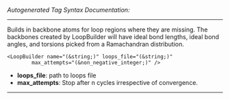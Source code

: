 _Autogenerated Tag Syntax Documentation:_

---
Builds in backbone atoms for loop regions where they are missing. The backbones created by LoopBuilder will have ideal bond lengths, ideal bond angles, and torsions picked from a Ramachandran distribution.

```
<LoopBuilder name="(&string;)" loops_file="(&string;)"
        max_attempts="(&non_negative_integer;)" />
```

-   **loops_file**: path to loops file
-   **max_attempts**: Stop after n cycles irrespective of convergence.

---
